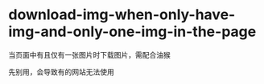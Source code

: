 # download-img-when-only-have-img-and-only-one-img-in-the-page
当页面中有且仅有一张图片时下载图片，需配合油猴

先别用，会导致有的网站无法使用
